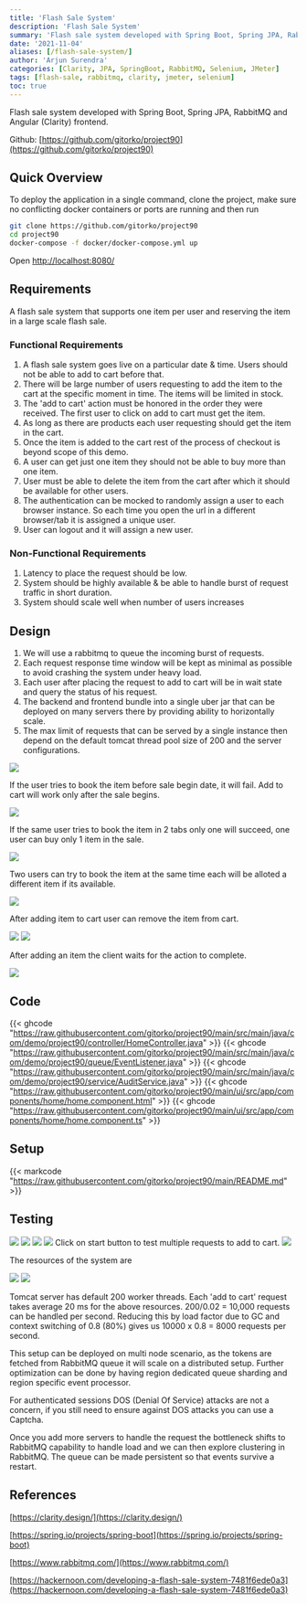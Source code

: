 ```yaml
---
title: 'Flash Sale System'
description: 'Flash Sale System'
summary: 'Flash sale system developed with Spring Boot, Spring JPA, RabbitMQ and Angular (Clarity) frontend.'
date: '2021-11-04'
aliases: [/flash-sale-system/]
author: 'Arjun Surendra'
categories: [Clarity, JPA, SpringBoot, RabbitMQ, Selenium, JMeter]
tags: [flash-sale, rabbitmq, clarity, jmeter, selenium]
toc: true
---
```


Flash sale system developed with Spring Boot, Spring JPA, RabbitMQ and Angular (Clarity) frontend.

Github: [https://github.com/gitorko/project90](https://github.com/gitorko/project90)

## Quick Overview

To deploy the application in a single command, clone the project, make sure no conflicting docker containers or ports are running and then run

```bash
git clone https://github.com/gitorko/project90
cd project90
docker-compose -f docker/docker-compose.yml up 
```

Open [http://localhost:8080/](http://localhost:8080/)

## Requirements

A flash sale system that supports one item per user and reserving the item in a large scale flash sale.

### Functional Requirements

1. A flash sale system goes live on a particular date & time. Users should not be able to add to cart before that.
2. There will be large number of users requesting to add the item to the cart at the specific moment in time. The items will be limited in stock. 
3. The 'add to cart' action must be honored in the order they were received. The first user to click on add to cart must get the item.
4. As long as there are products each user requesting should get the item in the cart.
5. Once the item is added to the cart rest of the process of checkout is beyond scope of this demo. 
6. A user can get just one item they should not be able to buy more than one item. 
7. User must be able to delete the item from the cart after which it should be available for other users.
8. The authentication can be mocked to randomly assign a user to each browser instance. So each time you open the url in a different browser/tab it is assigned a unique user.
9. User can logout and it will assign a new user.

### Non-Functional Requirements

1. Latency to place the request should be low.
2. System should be highly available & be able to handle burst of request traffic in short duration.
3. System should scale well when number of users increases

## Design

1. We will use a rabbitmq to queue the incoming burst of requests.
2. Each request response time window will be kept as minimal as possible to avoid crashing the system under heavy load.
3. Each user after placing the request to add to cart will be in wait state and query the status of his request. 
4. The backend and frontend bundle into a single uber jar that can be deployed on many servers there by providing ability to horizontally scale.
5. The max limit of requests that can be served by a single instance then depend on the default tomcat thread pool size of 200 and the server configurations.

![](img01.png)

If the user tries to book the item before sale begin date, it will fail. Add to cart will work only after the sale begins.

![](img02.png)

If the same user tries to book the item in 2 tabs only one will succeed, one user can buy only 1 item in the sale.

![](img03.png)

Two users can try to book the item at the same time each will be alloted a different item if its available.

![](img04.png)

After adding item to cart user can remove the item from cart.

![](img05.png)
![](img06.png)

After adding an item the client waits for the action to complete.

![](img07.png)

## Code

{{< ghcode "https://raw.githubusercontent.com/gitorko/project90/main/src/main/java/com/demo/project90/controller/HomeController.java" >}}
{{< ghcode "https://raw.githubusercontent.com/gitorko/project90/main/src/main/java/com/demo/project90/queue/EventListener.java" >}}
{{< ghcode "https://raw.githubusercontent.com/gitorko/project90/main/src/main/java/com/demo/project90/service/AuditService.java" >}}
{{< ghcode "https://raw.githubusercontent.com/gitorko/project90/main/ui/src/app/components/home/home.component.html" >}}
{{< ghcode "https://raw.githubusercontent.com/gitorko/project90/main/ui/src/app/components/home/home.component.ts" >}}

## Setup

{{< markcode "https://raw.githubusercontent.com/gitorko/project90/main/README.md" >}}

## Testing

![](img08.png)
![](img09.png)
![](img10.png)
![](img11.png)
Click on start button to test multiple requests to add to cart.
![](img12.png)

The resources of the system are

![](img13.png)
![](img14.png)

Tomcat server has default 200 worker threads. Each 'add to cart' request takes average 20 ms for the above resources.
200/0.02 = 10,000 requests can be handled per second.
Reducing this by load factor due to GC and context switching of 0.8 (80%) gives us 10000 x 0.8 = 8000 requests per second.

This setup can be deployed on multi node scenario, as the tokens are fetched from RabbitMQ queue it will scale on a distributed setup.
Further optimization can be done by having region dedicated queue sharding and region specific event processor.

For authenticated sessions DOS (Denial Of Service) attacks are not a concern, if you still need to ensure against DOS attacks you can use a Captcha. 

Once you add more servers to handle the request the bottleneck shifts to RabbitMQ capability to handle load and we can then explore clustering in RabbitMQ. The queue can be made persistent so that events survive a restart.

## References

[https://clarity.design/](https://clarity.design/)

[https://spring.io/projects/spring-boot](https://spring.io/projects/spring-boot)

[https://www.rabbitmq.com/](https://www.rabbitmq.com/)

[https://hackernoon.com/developing-a-flash-sale-system-7481f6ede0a3](https://hackernoon.com/developing-a-flash-sale-system-7481f6ede0a3)

